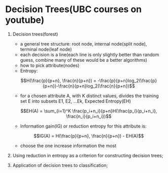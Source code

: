 # Decision Trees(UBC courses on youtube)
1. Decision trees(forest)
    - a general tree structure: root node, internal node(split node), terminal node(leaf node)
    - each decision is a line(each line is only slightly better than random guess, combine many of these would be a better algorithms)
    - how to pick attribute(nodes)
    - Entropy:
    
    $$H(\frac{p}{p+n}, \frac{n}{p+n}) = -\frac{p}{p+n}log_2(\frac{p}{p+n})-\frac{n}{p+n}log_2(\frac{n}{p+n})$$
    
    - for a chosen attribute A, with K distinct values, divides the training set E into subsets E1, E2, ...Ek, Expected Entropy(EH)

    $$EH(A) = \sum_{i=1}^K \frac{p_i+n_i}{p+n}H(\frac{p_i}{p_i+n_i}, \frac{n_i}{p_i+n_i})$$
    
    - Information gain(IG) or reduction entropy for this attribute is:
    
    $$IG(A) = H(\frac{p}{p+n}, \frac{n}{p+n}) - EH(A)$$
    
    - choose the one increase information the most
2. Using reduction in entropy as a criterion for constructing decision trees;
3. Application of decision trees to classification;
